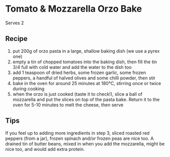 # Tomato & Mozzarella Orzo Bake

Serves 2

## Recipe

1. put 200g of orzo pasta in a large, shallow baking dish (we use a pyrex one)
2. empty a tin of chopped tomatoes into the baking dish, then fill the tin 3/4 full with cold water and add the water to the dish too
3. add 1 teaspoon of dried herbs, some frozen garlic, some frozen peppers, a handful of halved olives and some chilli powder, then stir
4. bake in the oven for around 25 minutes at 180°C, stirring once or twice during cooking
5. when the orzo is just cooked (taste it to check!), slice a ball of mozzarella and put the slices on top of the pasta bake. Return it to the oven for 5-10 minutes to melt the cheese, then serve

## Tips

If you feel up to adding more ingredients in step 3, sliced roasted red peppers (from a jar), frozen spinach and/or frozen peas are nice too. A drained tin of butter beans, mixed in when you add the mozzarella, might be nice too, and would add extra protein.
